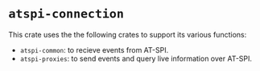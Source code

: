 # `atspi-connection`

This crate uses the the following crates to support its various functions:

* `atspi-common`: to recieve events from AT-SPI.
* `atspi-proxies`: to send events and query live information over AT-SPI.

